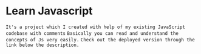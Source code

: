 # Learn Javascript
``It's a project which I created with help of my existing JavaScript codebase with comments``
``Basically you can read and understand the concepts of Js very easily.``
``Check out the deployed version through the link below the description.``
